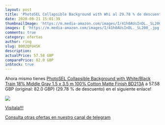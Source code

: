 ```yaml
---
layout: post
title: 'PhotoSEL Collapsible Background with Whi al 29.78 % de descuento'
date: 2020-09-21 15:01:39
thumbnailImage: 'https://m.media-amazon.com/images/I/41h0AUsInDL._SL200_.jpg'
images: [ 'https://m.media-amazon.com/images/I/41h0AUsInDL._SL200_.jpg' ]
comments: true
category: ofertas
author: ring
slug: B002QFU4SK
description:
actualPrice: 57.58 GBP
comparePrice: 82.0 GBP
inStock: true
---
```


Ahora mismo tienes [PhotoSEL Collapsible Background with White/Black Train  18% Middle Gray  1.5 x 3.5 m  100% Cotton Matte Finish  BD213A](https://www.amazon.com/dp/B002QFU4SK/?tag=redken08-20) a 57.58 GBP (original: 82.0 GBP) (29.78 %  de descuento) en el siguiente enlace!

[![](https://m.media-amazon.com/images/I/41h0AUsInDL._SL200_.jpg)](https://www.amazon.com/dp/B002QFU4SK/?tag=redken08-20)

[Visítala!!!](https://www.amazon.com/dp/B002QFU4SK/?tag=redken08-20)

[Consulta otras ofertas en nuestro canal de telegram](https://t.me/s/ofertas25)
